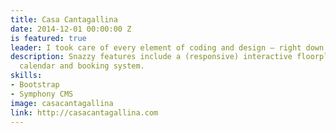 ```yaml
---
title: Casa Cantagallina
date: 2014-12-01 00:00:00 Z
is featured: true
leader: I took care of every element of coding and design – right down to the illustrations
description: Snazzy features include a (responsive) interactive floorplan, live availability
  calendar and booking system.
skills:
- Bootstrap
- Symphony CMS
image: casacantagallina
link: http://casacantagallina.com
---
```


